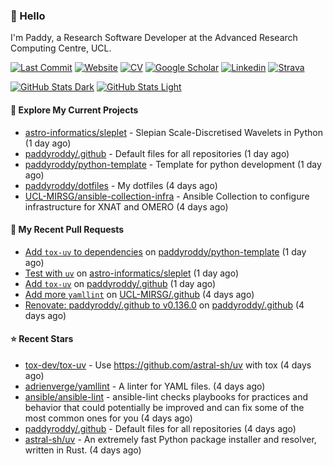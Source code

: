 ### 👋 Hello

I'm Paddy, a Research Software Developer at the Advanced Research Computing
Centre, UCL.

[![Last Commit](https://img.shields.io/github/last-commit/paddyroddy/paddyroddy/main?label=updated)](https://github.com/paddyroddy)
[![Website](https://img.shields.io/badge/GitHub%20Pages-222?logo=githubpages&logoColor=fff&style=for-the-badge&style=flat)](https://paddyroddy.github.io)
[![CV](https://img.shields.io/badge/CV-PDF-pink.svg)](https://paddyroddy.github.io/cv)
[![Google Scholar](https://img.shields.io/badge/Google%20Scholar-4285F4?logo=googlescholar&logoColor=fff&style=for-the-badge&style=flat)](https://scholar.google.com/citations?user=OFigHUwAAAAJ)
[![Linkedin](https://img.shields.io/badge/LinkedIn-0A66C2?logo=linkedin&logoColor=fff&style=for-the-badge&style=flat)](https://www.linkedin.com/in/patrickjamesroddy)
[![Strava](https://img.shields.io/badge/Strava-FC4C02?style=for-the-badge&logo=strava&logoColor=white&style=flat)](https://www.strava.com/athletes/patrick_roddy)

[![GitHub Stats Dark](https://github-readme-stats-paddyroddy.vercel.app/api?username=paddyroddy&disable_animations=true&hide_border=true&hide_title=true&include_all_commits=true&rank_icon=github&show=prs_merged,reviews&show_icons=true&theme=tokyonight)](https://github.com/paddyroddy/paddyroddy#gh-dark-mode-only)
[![GitHub Stats Light](https://github-readme-stats-paddyroddy.vercel.app/api?username=paddyroddy&disable_animations=true&hide_border=true&hide_title=true&include_all_commits=true&rank_icon=github&show=prs_merged,reviews&show_icons=true&theme=default)](https://github.com/paddyroddy/paddyroddy#gh-light-mode-only)

#### 👷 Explore My Current Projects

- [astro-informatics/sleplet](https://github.com/astro-informatics/sleplet) - Slepian Scale-Discretised Wavelets in Python
  (1 day ago)
- [paddyroddy/.github](https://github.com/paddyroddy/.github) - Default files for all repositories
  (1 day ago)
- [paddyroddy/python-template](https://github.com/paddyroddy/python-template) - Template for python development
  (1 day ago)
- [paddyroddy/dotfiles](https://github.com/paddyroddy/dotfiles) - My dotfiles
  (4 days ago)
- [UCL-MIRSG/ansible-collection-infra](https://github.com/UCL-MIRSG/ansible-collection-infra) - Ansible Collection to configure infrastructure for XNAT and OMERO
  (4 days ago)

#### 🔨 My Recent Pull Requests

- [Add `tox-uv` to dependencies](https://github.com/paddyroddy/python-template/pull/150) on [paddyroddy/python-template](https://github.com/paddyroddy/python-template)
  (1 day ago)
- [Test with `uv`](https://github.com/astro-informatics/sleplet/pull/356) on [astro-informatics/sleplet](https://github.com/astro-informatics/sleplet)
  (1 day ago)
- [Add `tox-uv`](https://github.com/paddyroddy/.github/pull/198) on [paddyroddy/.github](https://github.com/paddyroddy/.github)
  (1 day ago)
- [Add more `yamllint`](https://github.com/UCL-MIRSG/.github/pull/96) on [UCL-MIRSG/.github](https://github.com/UCL-MIRSG/.github)
  (4 days ago)
- [Renovate: paddyroddy/.github to v0.136.0](https://github.com/paddyroddy/.github/pull/197) on [paddyroddy/.github](https://github.com/paddyroddy/.github)
  (4 days ago)

#### ⭐ Recent Stars

- [tox-dev/tox-uv](https://github.com/tox-dev/tox-uv) - Use https://github.com/astral-sh/uv with tox
  (4 days ago)
- [adrienverge/yamllint](https://github.com/adrienverge/yamllint) - A linter for YAML files.
  (4 days ago)
- [ansible/ansible-lint](https://github.com/ansible/ansible-lint) - ansible-lint checks playbooks for practices and behavior that could potentially be improved and can fix some of the most common ones for you
  (4 days ago)
- [paddyroddy/.github](https://github.com/paddyroddy/.github) - Default files for all repositories
  (4 days ago)
- [astral-sh/uv](https://github.com/astral-sh/uv) - An extremely fast Python package installer and resolver, written in Rust.
  (4 days ago)
